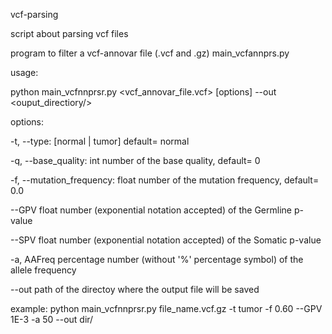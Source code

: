 vcf-parsing

script about parsing vcf files

program to filter a vcf-annovar file (.vcf and .gz)
main_vcfannprs.py

usage:

python main_vcfnnprsr.py <vcf_annovar_file.vcf> [options] --out <ouput_directiory/>


options:

-t, --type: 
        [normal | tumor] default= normal

-q, --base_quality:
        int number of the base quality, default= 0

-f, --mutation_frequency:
        float number of the mutation frequency, default= 0.0

--GPV
        float number (exponential notation accepted) of the Germline p-value

--SPV
        float number (exponential notation accepted) of the Somatic p-value

-a, AAFreq
        percentage number (without '%' percentage symbol) of the allele frequency

--out
        path of the directoy where the output file will be saved


example:
python main_vcfnnprsr.py file_name.vcf.gz -t tumor -f 0.60 --GPV 1E-3 -a 50 --out dir/
